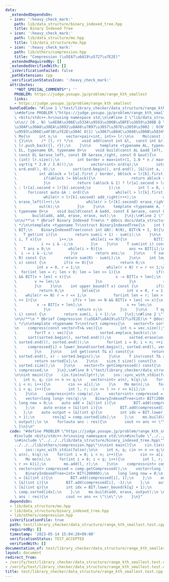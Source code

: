 ```yaml
---
data:
  _extendedDependsOn:
  - icon: ':heavy_check_mark:'
    path: lib/data_structure/binary_indexed_tree.hpp
    title: Binary Indexed Tree
  - icon: ':heavy_check_mark:'
    path: lib/data_structure/mo.hpp
    title: lib/data_structure/mo.hpp
  - icon: ':heavy_check_mark:'
    path: lib/others/compression.hpp
    title: "Compression (\u5EA7\u6A19\u5727\u7E2E)"
  _extendedRequiredBy: []
  _extendedVerifiedWith: []
  _isVerificationFailed: false
  _pathExtension: cpp
  _verificationStatusIcon: ':heavy_check_mark:'
  attributes:
    '*NOT_SPECIAL_COMMENTS*': ''
    PROBLEM: https://judge.yosupo.jp/problem/range_kth_smallest
    links:
    - https://judge.yosupo.jp/problem/range_kth_smallest
  bundledCode: "#line 1 \"test/library_checker/data_structure/range_kth_smallest.test.cpp\"\
    \n#define PROBLEM \"https://judge.yosupo.jp/problem/range_kth_smallest\"\n#include\
    \ <bits/stdc++.h>\nusing namespace std;\n\n#line 2 \"lib/data_structure/mo.hpp\"\
    \n\n// [0 , N) \u4E0A\u306E\u533A\u9593\u306B\u5BFE\u3059\u308B Q \u500B\u306E\
    \u30AF\u30A8\u30EA\u3092\u8A08\u7B97\u3057\u307E\u3059\u3002 : O(N\u221AQ) (\u533A\
    \u9593\u306E\u4F38\u7E2E\u304C O(1) \u3067\u884C\u3048\u308B\u5834\u5408)\nstruct\
    \ Mo{\n    int n;\n    vector<pair<int, int>> lr;\n\n    Mo(const int &n) : n(n)\
    \ {}\n\n    /* [l, r) */\n    void add(const int &l,  const int &r){\n       \
    \ lr.push_back({l, r});\n    }\n\n    template <typename AL, typename AR, typename\
    \ EL, typename ER, typename O>\n    void build(const AL &add_left, const AR &add_right,\
    \ const EL &erase_left, const ER &erase_right, const O &out){\n        int q =\
    \ (int) lr.size();\n        int border = max<int>(1, 1.0 * n / max<double>(1.0,\
    \ sqrt(q * 2.0 / 3.0)));\n        vector<int> ord(q);\n        iota(ord.begin(),\
    \ ord.end(), 0);\n        sort(ord.begin(), ord.end(), [&](int a, int b){\n  \
    \          int ablock = lr[a].first / border, bblock = lr[b].first / border;\n\
    \            if(ablock != bblock){\n                return ablock < bblock;\n\
    \            }\n            return (ablock & 1) ? lr[a].second > lr[b].second\
    \ : lr[a].second < lr[b].second;\n        });\n        int l = 0, r = 0;\n   \
    \     for(const auto &k : ord){\n            while(l > lr[k].first) add_left(--l);\n\
    \            while(r < lr[k].second) add_right(r++);\n            while(l < lr[k].first)\
    \ erase_left(l++);\n            while(r > lr[k].second) erase_right(--r);\n  \
    \          out(k);\n        }\n    }\n\n    template <typename A, typename E,\
    \ typename O>\n    void build(const A &add, const E &erase, const O &out){\n \
    \       build(add, add, erase, erase, out);\n    }\n};\n#line 2 \"lib/data_structure/binary_indexed_tree.hpp\"\
    \n\n/**\n * @brief Binary Indexed Tree\n * @docs docs/data_structure/binary_indexed_tree.md\n\
    \ */\n\ntemplate <typename T>\nstruct BinaryIndexedTree{\n    int N;\n    vector<T>\
    \ BIT;\n    BinaryIndexedTree(const int &N): N(N), BIT(N + 1, 0){\n    }\n\n \
    \   T get(int i){\n        return sum(i + 1) - sum(i);\n    }\n\n    void add(int\
    \ i, T x){\n        i++;\n        while(i <= N){\n            BIT[i] += x;\n \
    \           i += i & -i;\n        }\n    }\n\n    T sum(int i) const {\n     \
    \   T ans = 0;\n        while(i > 0){\n            ans += BIT[i];\n          \
    \  i -= i & -i;\n        }\n        return ans;\n    }\n\n    T sum(int L, int\
    \ R) const {\n        return sum(R) - sum(L);\n    }\n\n    int lower_bound(T\
    \ x) const {\n        if(x <= 0){\n            return 0;\n        }else{\n   \
    \         int v = 0, r = 1;\n            while(r < N) r = r << 1;\n          \
    \  for(int len = r; len > 0; len = len >> 1){\n                if(v + len < N\
    \ && BIT[v + len] < x){\n                    x -= BIT[v + len];\n            \
    \        v += len;\n                }\n            }\n            return v;\n\
    \        }\n    }\n\n    int upper_bound(T x) const {\n        if(x < 0){\n  \
    \          return 0;\n        }else{\n            int v = 0, r = 1;\n        \
    \    while(r <= N) r = r << 1;\n            for(int len = r; len > 0; len = len\
    \ >> 1){\n                if(v + len <= N && BIT[v + len] <= x){\n           \
    \         x -= BIT[v + len];\n                    v += len;\n                }\n\
    \            }\n            return v;\n        }\n    }\n\n    T operator [](int\
    \ i) const {\n        return sum(i, i + 1);\n    }\n};\n#line 2 \"lib/others/compression.hpp\"\
    \n\n/**\n * @brief Compression (\u5EA7\u6A19\u5727\u7E2E)\n * @docs docs/others/compression.md\n\
    \ */\n\ntemplate <typename T>\nstruct compress{\n    vector<T> sorted, compressed;\n\
    \n    compress(const vector<T>& vec){\n        int n = vec.size();\n        compressed.resize(n);\n\
    \        for(T x : vec){\n            sorted.emplace_back(x);\n        }\n   \
    \     sort(sorted.begin(), sorted.end());\n        sorted.erase(unique(sorted.begin(),\
    \ sorted.end()), sorted.end());\n        for(int i = 0; i < n; ++i){\n       \
    \     compressed[i] = lower_bound(sorted.begin(), sorted.end(), vec[i]) - sorted.begin();\n\
    \        }\n    }\n\n    int get(const T& x) const{\n        return lower_bound(sorted.begin(),\
    \ sorted.end(), x) - sorted.begin();\n    }\n\n    T inv(const T& x) const{\n\
    \        return sorted[x];\n    }\n\n    size_t size() const{\n        return\
    \ sorted.size();\n    }\n\n    vector<T> getCompressed() const{\n        return\
    \ compressed;\n    }\n};\n#line 8 \"test/library_checker/data_structure/range_kth_smallest.test.cpp\"\
    \n\nint main(){\n    cin.tie(nullptr);\n    ios::sync_with_stdio(false);\n\n \
    \   int n, q; cin >> n >> q;\n    vector<int> a(n), k(q);\n    for(int i = 0;\
    \ i < n; i++){\n        cin >> a[i];\n    }\n    Mo mo(n);\n    for(int i = 0;\
    \ i < q; i++){\n        int l, r; cin >> l >> r >> k[i];\n        mo.add(l, r);\n\
    \    }\n\n    compress<int> comp(a);\n    vector<int> compressed = comp.getCompressed();\n\
    \    vector<long long> res(q);\n    BinaryIndexedTree<int> BIT(200000);\n    long\
    \ long now = 0;\n    auto add = [&](int i){\n        BIT.add(compressed[i], 1);\n\
    \    };\n    auto erase = [&](int i){\n        BIT.add(compressed[i], -1);\n \
    \   };\n    auto output = [&](int q){\n        int idx = BIT.lower_bound(k[q]\
    \ + 1);\n        res[q] = comp.sorted[idx];\n    };\n    mo.build(add, erase,\
    \ output);\n \n    for(auto ans : res){\n        cout << ans << \"\\n\";\n   \
    \ }\n}\n"
  code: "#define PROBLEM \"https://judge.yosupo.jp/problem/range_kth_smallest\"\n\
    #include <bits/stdc++.h>\nusing namespace std;\n\n#include \"../../../lib/data_structure/mo.hpp\"\
    \n#include \"../../../lib/data_structure/binary_indexed_tree.hpp\"\n#include \"\
    ../../../lib/others/compression.hpp\"\n\nint main(){\n    cin.tie(nullptr);\n\
    \    ios::sync_with_stdio(false);\n\n    int n, q; cin >> n >> q;\n    vector<int>\
    \ a(n), k(q);\n    for(int i = 0; i < n; i++){\n        cin >> a[i];\n    }\n\
    \    Mo mo(n);\n    for(int i = 0; i < q; i++){\n        int l, r; cin >> l >>\
    \ r >> k[i];\n        mo.add(l, r);\n    }\n\n    compress<int> comp(a);\n   \
    \ vector<int> compressed = comp.getCompressed();\n    vector<long long> res(q);\n\
    \    BinaryIndexedTree<int> BIT(200000);\n    long long now = 0;\n    auto add\
    \ = [&](int i){\n        BIT.add(compressed[i], 1);\n    };\n    auto erase =\
    \ [&](int i){\n        BIT.add(compressed[i], -1);\n    };\n    auto output =\
    \ [&](int q){\n        int idx = BIT.lower_bound(k[q] + 1);\n        res[q] =\
    \ comp.sorted[idx];\n    };\n    mo.build(add, erase, output);\n \n    for(auto\
    \ ans : res){\n        cout << ans << \"\\n\";\n    }\n}"
  dependsOn:
  - lib/data_structure/mo.hpp
  - lib/data_structure/binary_indexed_tree.hpp
  - lib/others/compression.hpp
  isVerificationFile: true
  path: test/library_checker/data_structure/range_kth_smallest.test.cpp
  requiredBy: []
  timestamp: '2023-05-14 15:04:20+09:00'
  verificationStatus: TEST_ACCEPTED
  verifiedWith: []
documentation_of: test/library_checker/data_structure/range_kth_smallest.test.cpp
layout: document
redirect_from:
- /verify/test/library_checker/data_structure/range_kth_smallest.test.cpp
- /verify/test/library_checker/data_structure/range_kth_smallest.test.cpp.html
title: test/library_checker/data_structure/range_kth_smallest.test.cpp
---
```

